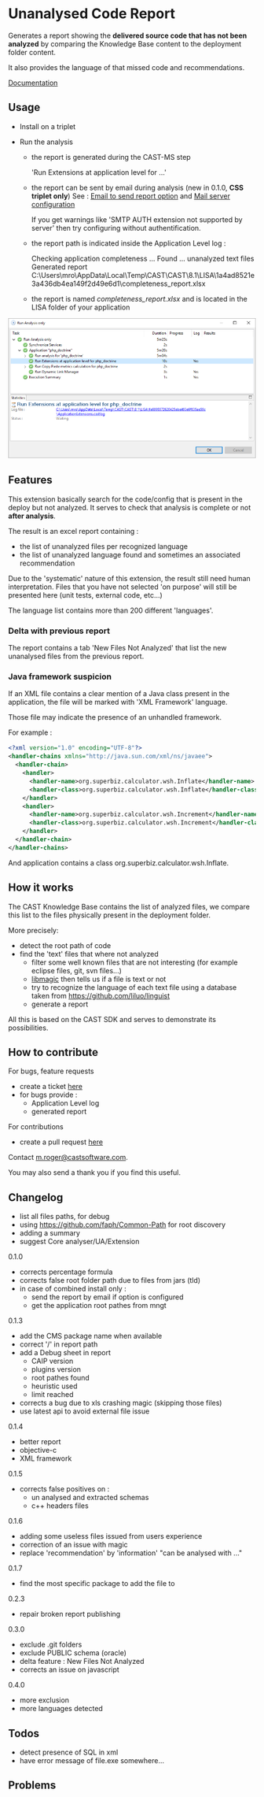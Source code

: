 # Unanalysed Code Report

Generates a report showing the **delivered source code that has not been analyzed** by 
comparing the Knowledge Base content to the deployment folder content. 

It also provides the language of that missed code and recommendations.

[Documentation](https://github.com/CAST-Extend/com.castsoftware.uc.checkanalysiscompleteness)

## Usage

- Install on a triplet
- Run the analysis
  
  - the report is generated during the CAST-MS step 
    
    'Run Extensions at application level for ...'

  - the report can be sent by email during analysis (new in 0.1.0, **CSS triplet only**)
    See : [Email to send report option](http://doc.castsoftware.com/display/DOC80/CMS+-+Notes+tab) 
    and [Mail server configuration](http://doc.castsoftware.com/display/DOC80/CMS+-+Preferences+-+Mail)
    
    If you get warnings like 'SMTP AUTH extension not supported by server' then try configuring without authentification.

  - the report path is indicated inside the Application Level log :
    
    Checking application completeness
    ...
    Found ... unanalyzed text files
    Generated report C:\Users\mro\AppData\Local\Temp\CAST\CAST\8.1\LISA\1a4ad8521e3a436db4ea149f2d49e6d1\completeness_report.xlsx
    
  - the report is named  *completeness_report.xlsx* and is located in the LISA folder of your application
  
![The log file containing the path](/report.png)


## Features

This extension basically search for the code/config that is present in the deploy but not analyzed.
It serves to check that analysis is complete or not **after analysis**. 

The result is an excel report containing :
- the list of unanalyzed files per recognized language
- the list of unanalyzed language found and sometimes an associated recommendation

Due to the 'systematic' nature of this extension, the result still need human interpretation. 
Files that you have not selected 'on purpose' will still be presented here (unit tests, external code, etc...) 

The language list contains more than 200 different 'languages'.

### Delta with previous report

The report contains a tab 'New Files Not Analyzed' that list the new unanalysed files from the previous report.

 
### Java framework suspicion

If an XML file contains a clear mention of a Java class present in the application, the file will be marked with 'XML Framework' language.

Those file may indicate the presence of an unhandled framework.

For example :

```xml
<?xml version="1.0" encoding="UTF-8"?>
<handler-chains xmlns="http://java.sun.com/xml/ns/javaee">
  <handler-chain>
    <handler>
      <handler-name>org.superbiz.calculator.wsh.Inflate</handler-name>
      <handler-class>org.superbiz.calculator.wsh.Inflate</handler-class>
    </handler>
    <handler>
      <handler-name>org.superbiz.calculator.wsh.Increment</handler-name>
      <handler-class>org.superbiz.calculator.wsh.Increment</handler-class>
    </handler>
  </handler-chain>
</handler-chains>
```

And application contains a class org.superbiz.calculator.wsh.Inflate.


## How it works

The CAST Knowledge Base contains the list of analyzed files, we compare this list to the files physically present in the deployment folder.

More precisely:

- detect the root path of code
- find the 'text' files that where not analyzed
  - filter some well known files that are not interesting (for example eclipse files, git, svn files...)
  - [libmagic](https://en.wikipedia.org/wiki/File_(command)) then tells us if a file is text or not
  - try to recognize the language of each text file using a database taken from https://github.com/liluo/linguist
  - generate a report 

All this is based on the CAST SDK and serves to demonstrate its possibilities.

## How to contribute

For bugs, feature requests 
- create a ticket [here](https://github.com/CAST-Extend/com.castsoftware.uc.checkanalysiscompleteness/issues) 
- for bugs provide :
  - Application Level log
  - generated report 

For contributions 
- create a pull request [here](https://github.com/CAST-Extend/com.castsoftware.uc.checkanalysiscompleteness/pulls) 

Contact m.roger@castsoftware.com.

You may also send a thank you if you find this useful.

## Changelog

- list all files paths, for debug  
- using https://github.com/faph/Common-Path for root discovery 
- adding a summary
- suggest Core analyser/UA/Extension

0.1.0
- corrects percentage formula
- corrects false root folder path due to files from jars (tld)
- in case of combined install only :
  - send the report by email if option is configured
  - get the application root pathes from mngt   

0.1.3

- add the CMS package name when available
- correct '/' in report path
- add a Debug sheet in report
    - CAIP version
    - plugins version
    - root pathes found
    - heuristic used
    - limit reached 
- corrects a bug due to xls crashing magic (skipping those files)
- use latest api to avoid external file issue 

0.1.4

- better report
- objective-c
- XML framework

0.1.5

- corrects false positives on :
  - un analysed and extracted schemas
  - c++ headers files

0.1.6

- adding some useless files issued from users experience
- correction of an issue with magic
- replace 'recommendation' by 'information' "can be analysed with ..."

0.1.7

- find the most specific package to add the file to

0.2.3

- repair broken report publishing

0.3.0

- exclude .git folders
- exclude PUBLIC schema (oracle)
- delta feature : New Files Not Analyzed
- corrects an issue on javascript

0.4.0

- more exclusion
- more languages detected 


## Todos


- detect presence of SQL in xml
- have error message of file.exe somewhere...


## Problems

  
  
